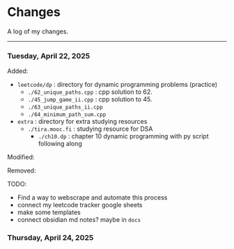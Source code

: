 # Changes

A log of my changes.

---

### Tuesday, April 22, 2025

Added:

- `leetcode/dp` : directory for dynamic programming problems (practice)
  - `./62_unique_paths.cpp` : cpp solution to 62.
  - `./45_jump_game_ii.cpp` : cpp solution to 45.
  - `./63_unique_paths_ii.cpp`
  - `./64_minimum_path_sum.cpp`
- `extra` : directory for extra studying resources
  - `./tira.mooc.fi` : studying resource for DSA
    - `./ch10.dp` : chapter 10 dynamic programming with py script following along

Modified:

Removed:

TODO:

- Find a way to webscrape and automate this process
- connect my leetcode tracker google sheets
- make some templates
- connect obsidian md notes? maybe in `docs`

### Thursday, April 24, 2025
